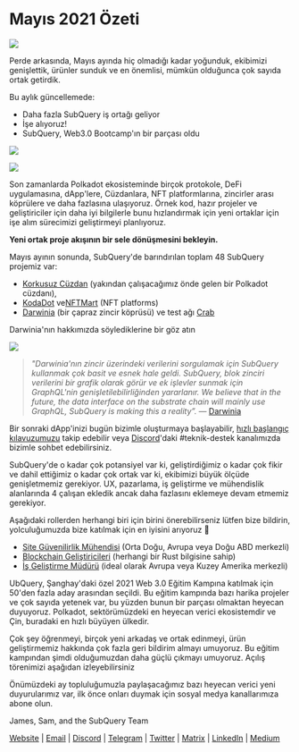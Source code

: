 # Mayıs 2021 Özeti

![](https://miro.medium.com/max/1400/1*5E_eIJBTvHI7W24ib_Syvw.png)

Perde arkasında, Mayıs ayında hiç olmadığı kadar yoğunduk, ekibimizi genişlettik, ürünler sunduk ve en önemlisi, mümkün olduğunca çok sayıda ortak getirdik.

Bu aylık güncellemede:

- Daha fazla SubQuery iş ortağı geliyor
- İşe alıyoruz!
- SubQuery, Web3.0 Bootcamp'ın bir parçası oldu

![](https://miro.medium.com/freeze/max/60/1*bFOaBnLZUfhRxiQa7fjbwA.gif?q=20)

![](https://miro.medium.com/max/640/1*bFOaBnLZUfhRxiQa7fjbwA.gif)

Son zamanlarda Polkadot ekosisteminde birçok protokole, DeFi uygulamasına, dApp'lere, Cüzdanlara, NFT platformlarına, zincirler arası köprülere ve daha fazlasına ulaşıyoruz. Örnek kod, hazır projeler ve geliştiriciler için daha iyi bilgilerle bunu hızlandırmak için yeni ortaklar için işe alım sürecimizi geliştirmeyi planlıyoruz.

**Yeni ortak proje akışının bir sele dönüşmesini bekleyin.**

Mayıs ayının sonunda, SubQuery'de barındırılan toplam 48 SubQuery projemiz var:

- [Korkusuz Cüzdan](https://fearlesswallet.io/) (yakından çalışacağımız önde gelen bir Polkadot cüzdanı),
- [KodaDot](https://kodadot.xyz/) ve[NFTMart](https://www.nftmart.io/) (NFT platforms)
- [Darwinia](https://explorer.subquery.network/subquery/darwinia-network/darwinia) (bir çapraz zincir köprüsü) ve test ağı [Crab](https://explorer.subquery.network/subquery/wuminzhe/crab)

Darwinia'nın hakkımızda söylediklerine bir göz atın

![](https://miro.medium.com/max/1400/0*Bc8P3mcH6rz-KtT0)

> _"Darwinia'nın zincir üzerindeki verilerini sorgulamak için SubQuery kullanmak çok basit ve esnek hale geldi. SubQuery, blok zinciri verilerini bir grafik olarak görür ve ek işlevler sunmak için GraphQL'nin genişletilebilirliğinden yararlanır. We believe that in the future, the data interface on the substrate chain will mainly use GraphQL, SubQuery is making this a reality”._ — [Darwinia](../customer_announcements/20210528-Darwinias-Network-Data-is-Now-Available-for-Free-on-SubQuery.md)

Bir sonraki dApp'inizi bugün bizimle oluşturmaya başlayabilir, [hızlı başlangıç ​​kılavuzumuzu](https://doc.subquery.network/quickstart.html) takip edebilir veya [Discord](https://discord.com/invite/78zg8aBSMG)'daki #teknik-destek kanalımızda bizimle sohbet edebilirsiniz.

SubQuery'de o kadar çok potansiyel var ki, geliştirdiğimiz o kadar çok fikir ve dahil ettiğimiz o kadar çok ortak var ki, ekibimizi büyük ölçüde genişletmemiz gerekiyor. UX, pazarlama, iş geliştirme ve mühendislik alanlarında 4 çalışan ekledik ancak daha fazlasını eklemeye devam etmemiz gerekiyor.

Aşağıdaki rollerden herhangi biri için birini önerebilirseniz lütfen bize bildirin, yolculuğumuzda bize katılmak için en iyisini arıyoruz 🚀

- [Site Güvenilirlik Mühendisi](https://dash.recooty.com/openings/details/e44cf9762b402f5d8b5bc36f60304a15) (Orta Doğu, Avrupa veya Doğu ABD merkezli)
- [Blockchain Geliştiricileri](https://dash.recooty.com/openings/details/9578a63fbe545bd82cc5bbe749636af1) (herhangi bir Rust bilgisine sahip)
- [İş Geliştirme Müdürü](https://rcty.co/3coJPrV) (ideal olarak Avrupa veya Kuzey Amerika merkezli)

UbQuery, Şanghay'daki özel 2021 Web 3.0 Eğitim Kampına katılmak için 50'den fazla aday arasından seçildi. Bu eğitim kampında bazı harika projeler ve çok sayıda yetenek var, bu yüzden bunun bir parçası olmaktan heyecan duyuyoruz. Polkadot, sektörümüzdeki en heyecan verici ekosistemdir ve Çin, buradaki en hızlı büyüyen ülkedir.

Çok şey öğrenmeyi, birçok yeni arkadaş ve ortak edinmeyi, ürün geliştirmemiz hakkında çok fazla geri bildirim almayı umuyoruz. Bu eğitim kampından şimdi olduğumuzdan daha güçlü çıkmayı umuyoruz. Açılış törenimizi aşağıdan izleyebilirsiniz

Önümüzdeki ay topluluğumuzla paylaşacağımız bazı heyecan verici yeni duyurularımız var, ilk önce onları duymak için sosyal medya kanallarımıza abone olun.

James, Sam, and the SubQuery Team

[Website](https://subquery.network/) | [Email](mailto:hello@subquery.network) | [Discord](https://discord.com/invite/78zg8aBSMG) | [Telegram](https://t.me/subquerynetwork) | [Twitter](https://twitter.com/subquerynetwork) | [Matrix](https://matrix.to/#/#subquery:matrix.org) | [LinkedIn](https://www.linkedin.com/company/subquery) | [Medium](https://subquery.medium.com/)
